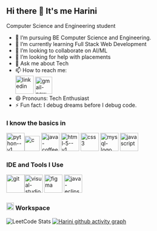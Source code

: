 ## Hi there 👋 It's me Harini

Computer Science and Engineering student

- 🔭 I’m pursuing BE Computer Science and Engineering.
- 🌱 I’m currently learning Full Stack Web Development 
- 👯 I’m looking to collaborate on AI/ML
- 🤔 I’m looking for help with placements
- 💬 Ask me about Tech
- 📫 How to reach me:
<br />[<img width="48" height="48" src="https://img.icons8.com/color/48/linkedin.png" alt="linkedin"/>](www.linkedin.com/in/harini-cse)
[<img width="45" height="45" src="https://img.icons8.com/color/48/gmail-new.png" alt="gmail-new"/>](harininatarajan2005@gmail.com)
- 😄 Pronouns: Tech Enthusiast
- ⚡ Fun fact:  I debug dreams before I debug code.


### I know the basics in <br>
<img width="48" height="48" src="https://img.icons8.com/color/48/python--v1.png" alt="python--v1"/><img width="40" height="40" src="https://img.icons8.com/ios-filled/50/c.png" alt="c"/>
<img width="48" height="48" src="https://img.icons8.com/color/48/java-coffee-cup-logo--v1.png" alt="java-coffee-cup-logo--v1"/>
<img width="48" height="48" src="https://img.icons8.com/color/48/html-5--v1.png" alt="html-5--v1"/>
<img width="48" height="48" src="https://img.icons8.com/color/48/css3.png" alt="css3"/>
<img width="48" height="48" src="https://img.icons8.com/fluency/50/mysql-logo.png" alt="mysql-logo"/>
<img width="48" height="48" src="https://img.icons8.com/color/48/javascript.png" alt="javascript"/>

### IDE and Tools I Use
<img width="48" height="48" src="https://img.icons8.com/color/48/git.png" alt="git"/><img width="48" height="48" src="https://img.icons8.com/color/48/visual-studio-code-2019.png" alt="visual-studio-code-2019"/>
<img width="48" height="48" src="https://img.icons8.com/color/48/figma.png" alt="figma"/>
<img width="48" height="48" src="https://img.icons8.com/ios-filled/50/java-eclipse.png" alt="java-eclipse"/>


### <img width="20" height="20" src="https://img.icons8.com/emoji/48/desktop-computer.png" alt="desktop-computer"/> Workspace

![LeetCode Stats](https://leetcard.jacoblin.cool/HariniNatarajan21?theme=chartreuse&font=Electrolize)
[![Harini github activity graph](https://github-readme-activity-graph.vercel.app/graph?username=HariniDhanalakshmi&bg_color=121112&color=42d3f0&line=1dedfc&point=61e5ff&area=true&hide_border=true)](https://github.com/ashutosh00710/github-readme-activity-graph)
